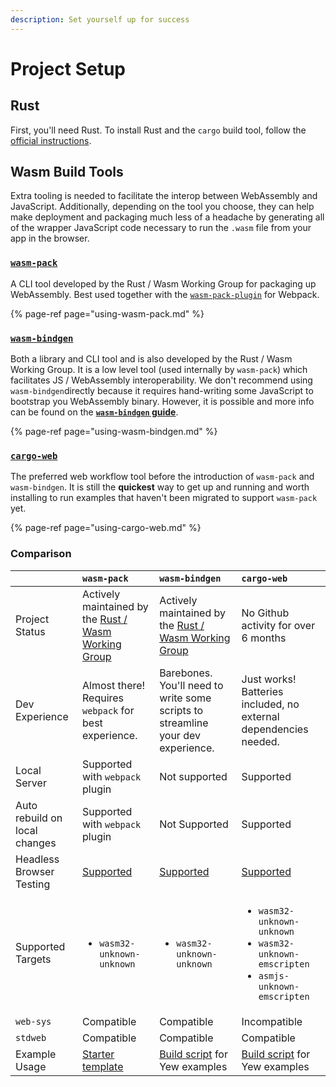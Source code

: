 ```yaml
---
description: Set yourself up for success
---
```


# Project Setup

## Rust

First, you'll need Rust. To install Rust and the `cargo` build tool, follow the [official instructions](https://www.rust-lang.org/tools/install).

## **Wasm Build Tools**

Extra tooling is needed to facilitate the interop between WebAssembly and JavaScript. Additionally, depending on the tool you choose, they can help make deployment and packaging much less of a headache by generating all of the wrapper JavaScript code necessary to run the `.wasm` file from your app in the browser.

### [**`wasm-pack`**](https://rustwasm.github.io/docs/wasm-pack/) 

A CLI tool developed by the Rust / Wasm Working Group for packaging up WebAssembly. Best used together with the [`wasm-pack-plugin`](https://github.com/wasm-tool/wasm-pack-plugin) for Webpack.

{% page-ref page="using-wasm-pack.md" %}

### [**`wasm-bindgen`**](https://rustwasm.github.io/docs/wasm-bindgen/) 

Both a library and CLI tool and is also developed by the Rust / Wasm Working Group. It is a low level tool \(used internally by `wasm-pack`\) which facilitates JS / WebAssembly interoperability. We don't recommend using `wasm-bindgen`directly because it requires hand-writing some JavaScript to bootstrap you WebAssembly binary. However, it is possible and more info can be found on the [**`wasm-bindgen` guide**](https://rustwasm.github.io/docs/wasm-bindgen/).

{% page-ref page="using-wasm-bindgen.md" %}

### [**`cargo-web`**](https://github.com/koute/cargo-web) 

The preferred web workflow tool before the introduction of `wasm-pack` and `wasm-bindgen`. It is still the **quickest** way to get up and running and worth installing to run examples that haven't been migrated to support `wasm-pack` yet.

{% page-ref page="using-cargo-web.md" %}

### Comparison

<table>
  <thead>
    <tr>
      <th style="text-align:left"></th>
      <th style="text-align:left"><code>wasm-pack</code>
      </th>
      <th style="text-align:left"><code>wasm-bindgen</code>
      </th>
      <th style="text-align:left"><code>cargo-web</code>
      </th>
    </tr>
  </thead>
  <tbody>
    <tr>
      <td style="text-align:left">Project Status</td>
      <td style="text-align:left">Actively maintained by the <a href="https://rustwasm.github.io/">Rust / Wasm Working Group</a>
      </td>
      <td style="text-align:left">Actively maintained by the <a href="https://rustwasm.github.io/">Rust / Wasm Working Group</a>
      </td>
      <td style="text-align:left">No Github activity for over 6 months</td>
    </tr>
    <tr>
      <td style="text-align:left">Dev Experience</td>
      <td style="text-align:left">Almost there! Requires <code>webpack</code> for best experience.</td>
      <td
      style="text-align:left">Barebones. You&apos;ll need to write some scripts to streamline your dev
        experience.</td>
        <td style="text-align:left">Just works! Batteries included, no external dependencies needed.</td>
    </tr>
    <tr>
      <td style="text-align:left">Local Server</td>
      <td style="text-align:left">Supported with <code>webpack</code> plugin</td>
      <td style="text-align:left">Not supported</td>
      <td style="text-align:left">Supported</td>
    </tr>
    <tr>
      <td style="text-align:left">Auto rebuild on local changes</td>
      <td style="text-align:left">Supported with <code>webpack</code> plugin</td>
      <td style="text-align:left">Not Supported</td>
      <td style="text-align:left">Supported</td>
    </tr>
    <tr>
      <td style="text-align:left">Headless Browser Testing</td>
      <td style="text-align:left"><a href="https://rustwasm.github.io/docs/wasm-pack/commands/test.html">Supported</a>
      </td>
      <td style="text-align:left"><a href="https://rustwasm.github.io/docs/wasm-bindgen/wasm-bindgen-test/index.html">Supported</a>
      </td>
      <td style="text-align:left"><a href="https://github.com/koute/cargo-web#features">Supported</a>
      </td>
    </tr>
    <tr>
      <td style="text-align:left">Supported Targets</td>
      <td style="text-align:left">
        <ul>
          <li><code>wasm32-unknown-unknown</code>
          </li>
        </ul>
      </td>
      <td style="text-align:left">
        <ul>
          <li><code>wasm32-unknown-unknown</code>
          </li>
        </ul>
      </td>
      <td style="text-align:left">
        <ul>
          <li><code>wasm32-unknown-unknown</code>
          </li>
          <li><code>wasm32-unknown-emscripten</code>
          </li>
          <li><code>asmjs-unknown-emscripten</code>
          </li>
        </ul>
      </td>
    </tr>
    <tr>
      <td style="text-align:left"><code>web-sys</code>
      </td>
      <td style="text-align:left">Compatible</td>
      <td style="text-align:left">Compatible</td>
      <td style="text-align:left">Incompatible</td>
    </tr>
    <tr>
      <td style="text-align:left"><code>stdweb</code>
      </td>
      <td style="text-align:left">Compatible</td>
      <td style="text-align:left">Compatible</td>
      <td style="text-align:left">Compatible</td>
    </tr>
    <tr>
      <td style="text-align:left">Example Usage</td>
      <td style="text-align:left"><a href="https://github.com/yewstack/yew-wasm-pack-minimal">Starter template</a>
      </td>
      <td style="text-align:left"><a href="https://github.com/yewstack/yew/blob/master/examples/build.sh">Build script</a> for
        Yew examples</td>
      <td style="text-align:left"><a href="https://www.github.com/yewstack/yew/tree/master/yew-stdweb/examples">Build script</a> for
        Yew examples</td>
    </tr>
  </tbody>
</table>